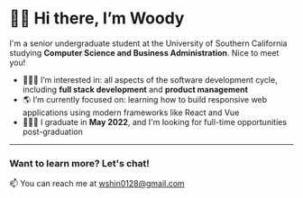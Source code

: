 <h1>👋🏼 Hi there, I’m Woody</h1>

I'm a senior undergraduate student at the University of Southern California studying <strong>Computer Science and Business Administration</strong>. Nice to meet you!
- 👨🏻‍💻 I’m interested in: all aspects of the software development cycle, including <strong>full stack development</strong> and <strong>product management</strong>
- 🌎 I’m currently focused on: learning how to build responsive web applications using modern frameworks like React and Vue
- 👨🏻‍🎓 I graduate in <strong>May 2022</strong>, and I'm looking for full-time opportunities post-graduation
<hr>
<h3>Want to learn more? Let's chat!</h3>
📫 You can reach me at <a href="mailto:wwshin0128@gmail.com">wshin0128@gmail.com</a>

